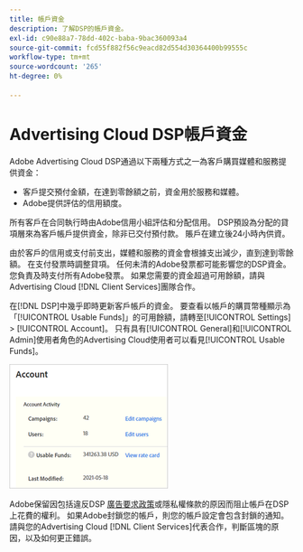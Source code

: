 ```yaml
---
title: 帳戶資金
description: 了解DSP的帳戶資金。
exl-id: c90e88a7-78dd-402c-baba-9bac360093a4
source-git-commit: fcd55f882f56c9eacd82d554d30364400b99555c
workflow-type: tm+mt
source-wordcount: '265'
ht-degree: 0%

---
```


# Advertising Cloud DSP帳戶資金

Adobe Advertising Cloud DSP通過以下兩種方式之一為客戶購買媒體和服務提供資金：

* 客戶提交預付金額，在達到零餘額之前，資金用於服務和媒體。
* Adobe提供評估的信用額度。

所有客戶在合同執行時由Adobe信用小組評估和分配信用。 DSP預設為分配的貸項層來為客戶帳戶提供資金，除非已交付預付款。 賬戶在建立後24小時內供資。

由於客戶的信用或支付前支出，媒體和服務的資金會根據支出減少，直到達到零餘額。 在支付發票時調整貸項。 任何未清的Adobe發票都可能影響您的DSP資金。 您負責及時支付所有Adobe發票。 如果您需要的資金超過可用餘額，請與Advertising Cloud [!DNL Client Services]團隊合作。

在[!DNL DSP]中幾乎即時更新客戶帳戶的資金。 要查看以帳戶的購買幣種顯示為「[!UICONTROL Usable Funds]」的可用餘額，請轉至[!UICONTROL Settings] > [!UICONTROL Account]。 只有具有[!UICONTROL General]和[!UICONTROL Admin]使用者角色的Advertising Cloud使用者可以看見[!UICONTROL Usable Funds]。

![帳戶的可用資金](/help/dsp/assets/account-usable-funds.png)

Adobe保留因包括違反DSP [廣告要求政策](/help/policies/ad-requirements-policy.md)或隱私權條款的原因而阻止帳戶在DSP上花費的權利。 如果Adobe封鎖您的帳戶，則您的帳戶設定會包含封鎖的通知。 請與您的Advertising Cloud [!DNL Client Services]代表合作，判斷區塊的原因，以及如何更正錯誤。
